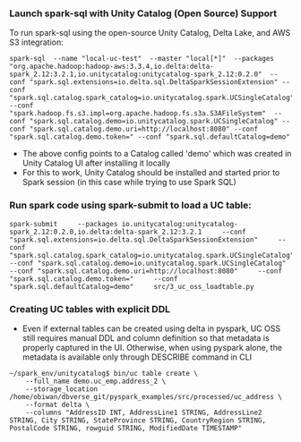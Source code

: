 ### Launch spark-sql with Unity Catalog (Open Source) Support
To run spark-sql using the open-source Unity Catalog, Delta Lake, and AWS S3 integration:

<pre><code>spark-sql  --name "local-uc-test"  --master "local[*]"  --packages "org.apache.hadoop:hadoop-aws:3.3.4,io.delta:delta-spark_2.12:3.2.1,io.unitycatalog:unitycatalog-spark_2.12:0.2.0"  --conf "spark.sql.extensions=io.delta.sql.DeltaSparkSessionExtension" --conf "spark.sql.catalog.spark_catalog=io.unitycatalog.spark.UCSingleCatalog"  --conf "spark.hadoop.fs.s3.impl=org.apache.hadoop.fs.s3a.S3AFileSystem"  --conf "spark.sql.catalog.demo=io.unitycatalog.spark.UCSingleCatalog" --conf "spark.sql.catalog.demo.uri=http://localhost:8080" --conf "spark.sql.catalog.demo.token=" --conf "spark.sql.defaultCatalog=demo" </code></pre>
- The above config points to a Catalog called 'demo' which was created in Unity Catalog UI after installing it locally
- For this to work, Unity Catalog should be installed and started prior to Spark session (in this case while trying to use Spark SQL)

### Run spark code using spark-submit to load a UC table:
<pre><code>spark-submit     --packages io.unitycatalog:unitycatalog-spark_2.12:0.2.0,io.delta:delta-spark_2.12:3.2.1     --conf "spark.sql.extensions=io.delta.sql.DeltaSparkSessionExtension"     --conf "spark.sql.catalog.spark_catalog=io.unitycatalog.spark.UCSingleCatalog"     --conf "spark.sql.catalog.demo=io.unitycatalog.spark.UCSingleCatalog"     --conf "spark.sql.catalog.demo.uri=http://localhost:8080"     --conf "spark.sql.catalog.demo.token="     --conf "spark.sql.defaultCatalog=demo"     src/3_uc_oss_loadtable.py </code></pre>

### Creating UC tables with explicit DDL
- Even if external tables can be created using delta in pyspark, UC OSS still requires manual DDL and column definition so that metadata is properly captured in the UI. Otherwise, when using pyspark alone, the metadata is available only through DESCRIBE command in CLI

<pre><code>~/spark_env/unitycatalog$ bin/uc table create \
    --full_name demo.uc_emp.address_2 \
    --storage_location /home/obiwan/dbverse_git/pyspark_examples/src/processed/uc_address \
    --format delta \
    --columns "AddressID INT, AddressLine1 STRING, AddressLine2 STRING, City STRING, StateProvince STRING, CountryRegion STRING, PostalCode STRING, rowguid STRING, ModifiedDate TIMESTAMP" </code></pre>



